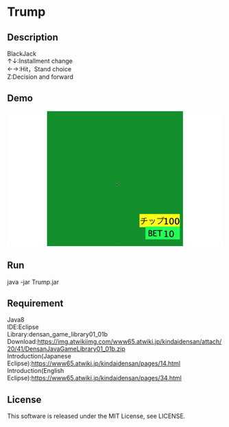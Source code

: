 # Trump

## Description
BlackJack  
↑↓:Installment change  
←→:Hit，Stand choice  
Z:Decision and forward  

## Demo
<!-- ![Trump](demo/Trump.gif) -->
<img src="demo/Trump.gif" width="1080px">

## Run
java -jar Trump.jar

## Requirement
Java8  
IDE:Eclipse  
Library:densan_game_library01_01b  
Download:https://img.atwikiimg.com/www65.atwiki.jp/kindaidensan/attach/20/41/DensanJavaGameLibrary01_01b.zip  
Introduction(Japanese Eclipse):https://www65.atwiki.jp/kindaidensan/pages/14.html  
Introduction(English Eclipse):https://www65.atwiki.jp/kindaidensan/pages/34.html

## License
This software is released under the MIT License, see LICENSE.

